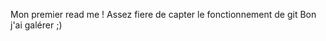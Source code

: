 Mon premier read me ! 
Assez fiere de capter le fonctionnement de git 
Bon j'ai galérer ;)
<!---
Renard100suel/Renard100suel is a ✨ special ✨ repository because its `README.md` (this file) appears on your GitHub profile.
You can click the Preview link to take a look at your changes.
--->

